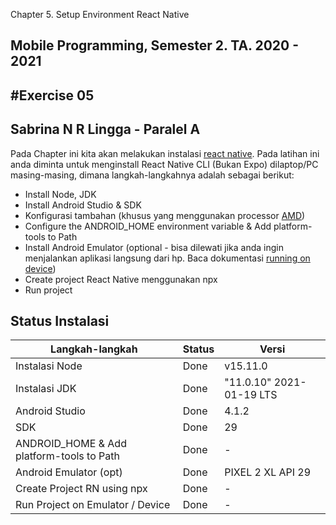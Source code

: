  Chapter 5. Setup Environment React Native

## Mobile Programming, Semester 2. TA. 2020 - 2021
## #Exercise 05
## Sabrina N R Lingga - Paralel A

Pada Chapter ini kita akan melakukan instalasi [react native]. Pada latihan ini anda diminta untuk menginstall React Native CLI (Bukan Expo) dilaptop/PC masing-masing, dimana langkah-langkahnya adalah sebagai berikut:

- Install Node, JDK
- Install Android Studio & SDK
- Konfigurasi tambahan (khusus yang menggunakan processor [AMD])
- Configure the ANDROID_HOME environment variable & Add platform-tools to Path
- Install Android Emulator (optional - bisa dilewati jika anda ingin menjalankan aplikasi langsung dari hp.   Baca dokumentasi [running on device])
- Create project React Native menggunakan npx
- Run project

## Status Instalasi

| Langkah-langkah                           | Status |  Versi                       |
| ----------------------------------------- | ------ | -----                        |
| Instalasi Node                            | Done   |v15.11.0                      |
| Instalasi JDK                             | Done   |"11.0.10" 2021-01-19 LTS      |
| Android Studio                            | Done   | 4.1.2                        |
| SDK                                       | Done   | 29                           |
| ANDROID_HOME & Add platform-tools to Path | Done   | -                            |
| Android Emulator (opt)                    | Done   | PIXEL 2 XL API 29            |
| Create Project RN using npx               | Done   | -                            |
| Run Project on Emulator / Device          | Done   | -                            |

  [react native]: https://reactnative.dev/docs/environment-setup
  [running on device]: https://reactnative.dev/docs/running-on-device
  [amd]: https://android-developers.googleblog.com/2018/07/android-emulator-amd-processor-hyper-v.html
  [openjdk 11.0.5 2019-10-15]: https://docs.aws.amazon.com/corretto/latest/corretto-11-ug/downloads-list.html